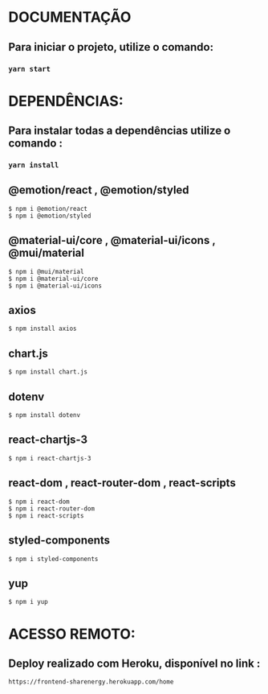 # DOCUMENTAÇÃO


## Para iniciar o projeto, utilize o comando:
### `yarn start`


# DEPENDÊNCIAS:

## Para instalar todas a dependências utilize o comando :
### `yarn install`

## @emotion/react , @emotion/styled
```
$ npm i @emotion/react
$ npm i @emotion/styled
```
## @material-ui/core , @material-ui/icons , @mui/material
```
$ npm i @mui/material
$ npm i @material-ui/core
$ npm i @material-ui/icons
```
## axios
```
$ npm install axios
```
## chart.js
```
$ npm install chart.js
```
## dotenv
```
$ npm install dotenv
```
## react-chartjs-3
```
$ npm i react-chartjs-3
```

## react-dom , react-router-dom , react-scripts
```
$ npm i react-dom
$ npm i react-router-dom
$ npm i react-scripts
```
## styled-components
```
$ npm i styled-components
```
## yup
```
$ npm i yup
```
# ACESSO REMOTO:

## Deploy realizado com Heroku, disponível no link :
```
https://frontend-sharenergy.herokuapp.com/home
```

